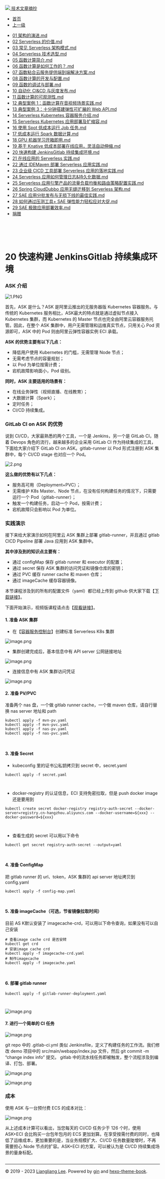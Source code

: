 <!DOCTYPE html>

<html xmlns="http://www.w3.org/1999/xhtml">
<head>
<head>
<meta content="text/html; charset=utf-8" http-equiv="Content-Type"/>
<meta content="width=device-width, initial-scale=1, maximum-scale=1.0, user-scalable=no" name="viewport"/>
<meta content="zh-cn" http-equiv="content-language"/>
<meta content="20 快速构建 JenkinsGitlab 持续集成环境" name="description"/>
<link href="/static/favicon.png" rel="icon"/>
<title>20 快速构建 JenkinsGitlab 持续集成环境 </title>
<link href="/static/index.css" rel="stylesheet"/>
<link href="/static/highlight.min.css" rel="stylesheet"/>
<script src="/static/highlight.min.js"></script>
<meta content="Hexo 4.2.0" name="generator"/>

</head>
<body>
<div class="book-container">
<div class="book-sidebar">
<div class="book-brand">
<a href="/">
<img src="/static/favicon.png"/>
<span>技术文章摘抄</span>
</a>
</div>
<div class="book-menu uncollapsible">
<ul class="uncollapsible">
<li><a class="current-tab" href="/">首页</a></li>
<li><a href="../">上一级</a></li>
</ul>
<ul class="uncollapsible">
<li>
<a class="menu-item" href="/%e4%b8%93%e6%a0%8f/Serverless%20%e6%8a%80%e6%9c%af%e5%85%ac%e5%bc%80%e8%af%be%ef%bc%88%e5%ae%8c%ef%bc%89/01%20%e6%9e%b6%e6%9e%84%e7%9a%84%e6%bc%94%e8%bf%9b.md" id="01 架构的演进.md">01 架构的演进.md</a>
</li>
<li>
<a class="menu-item" href="/%e4%b8%93%e6%a0%8f/Serverless%20%e6%8a%80%e6%9c%af%e5%85%ac%e5%bc%80%e8%af%be%ef%bc%88%e5%ae%8c%ef%bc%89/02%20Serverless%20%e7%9a%84%e4%bb%b7%e5%80%bc.md" id="02 Serverless 的价值.md">02 Serverless 的价值.md</a>
</li>
<li>
<a class="menu-item" href="/%e4%b8%93%e6%a0%8f/Serverless%20%e6%8a%80%e6%9c%af%e5%85%ac%e5%bc%80%e8%af%be%ef%bc%88%e5%ae%8c%ef%bc%89/03%20%e5%b8%b8%e8%a7%81%20Serverless%20%e6%9e%b6%e6%9e%84%e6%a8%a1%e5%bc%8f.md" id="03 常见 Serverless 架构模式.md">03 常见 Serverless 架构模式.md</a>
</li>
<li>
<a class="menu-item" href="/%e4%b8%93%e6%a0%8f/Serverless%20%e6%8a%80%e6%9c%af%e5%85%ac%e5%bc%80%e8%af%be%ef%bc%88%e5%ae%8c%ef%bc%89/04%20Serverless%20%e6%8a%80%e6%9c%af%e9%80%89%e5%9e%8b.md" id="04 Serverless 技术选型.md">04 Serverless 技术选型.md</a>
</li>
<li>
<a class="menu-item" href="/%e4%b8%93%e6%a0%8f/Serverless%20%e6%8a%80%e6%9c%af%e5%85%ac%e5%bc%80%e8%af%be%ef%bc%88%e5%ae%8c%ef%bc%89/05%20%e5%87%bd%e6%95%b0%e8%ae%a1%e7%ae%97%e7%ae%80%e4%bb%8b.md" id="05 函数计算简介.md">05 函数计算简介.md</a>
</li>
<li>
<a class="menu-item" href="/%e4%b8%93%e6%a0%8f/Serverless%20%e6%8a%80%e6%9c%af%e5%85%ac%e5%bc%80%e8%af%be%ef%bc%88%e5%ae%8c%ef%bc%89/06%20%e5%87%bd%e6%95%b0%e8%ae%a1%e7%ae%97%e6%98%af%e5%a6%82%e4%bd%95%e5%b7%a5%e4%bd%9c%e7%9a%84%ef%bc%9f.md" id="06 函数计算是如何工作的？.md">06 函数计算是如何工作的？.md</a>
</li>
<li>
<a class="menu-item" href="/%e4%b8%93%e6%a0%8f/Serverless%20%e6%8a%80%e6%9c%af%e5%85%ac%e5%bc%80%e8%af%be%ef%bc%88%e5%ae%8c%ef%bc%89/07%20%e5%87%bd%e6%95%b0%e7%b2%98%e5%90%88%e4%ba%91%e6%9c%8d%e5%8a%a1%e6%8f%90%e4%be%9b%e7%ab%af%e5%88%b0%e7%ab%af%e8%a7%a3%e5%86%b3%e6%96%b9%e6%a1%88.md" id="07 函数粘合云服务提供端到端解决方案.md">07 函数粘合云服务提供端到端解决方案.md</a>
</li>
<li>
<a class="menu-item" href="/%e4%b8%93%e6%a0%8f/Serverless%20%e6%8a%80%e6%9c%af%e5%85%ac%e5%bc%80%e8%af%be%ef%bc%88%e5%ae%8c%ef%bc%89/08%20%e5%87%bd%e6%95%b0%e8%ae%a1%e7%ae%97%e7%9a%84%e5%bc%80%e5%8f%91%e4%b8%8e%e9%85%8d%e7%bd%ae.md" id="08 函数计算的开发与配置.md">08 函数计算的开发与配置.md</a>
</li>
<li>
<a class="menu-item" href="/%e4%b8%93%e6%a0%8f/Serverless%20%e6%8a%80%e6%9c%af%e5%85%ac%e5%bc%80%e8%af%be%ef%bc%88%e5%ae%8c%ef%bc%89/09%20%e5%87%bd%e6%95%b0%e7%9a%84%e8%b0%83%e8%af%95%e4%b8%8e%e9%83%a8%e7%bd%b2.md" id="09 函数的调试与部署.md">09 函数的调试与部署.md</a>
</li>
<li>
<a class="menu-item" href="/%e4%b8%93%e6%a0%8f/Serverless%20%e6%8a%80%e6%9c%af%e5%85%ac%e5%bc%80%e8%af%be%ef%bc%88%e5%ae%8c%ef%bc%89/10%20%e8%87%aa%e5%8a%a8%e5%8c%96%20CI&amp;CD%20%e4%b8%8e%e7%81%b0%e5%ba%a6%e5%8f%91%e5%b8%83.md" id="10 自动化 CI&amp;CD 与灰度发布.md">10 自动化 CI&amp;CD 与灰度发布.md</a>
</li>
<li>
<a class="menu-item" href="/%e4%b8%93%e6%a0%8f/Serverless%20%e6%8a%80%e6%9c%af%e5%85%ac%e5%bc%80%e8%af%be%ef%bc%88%e5%ae%8c%ef%bc%89/11%20%e5%87%bd%e6%95%b0%e8%ae%a1%e7%ae%97%e7%9a%84%e5%8f%af%e8%a7%82%e6%b5%8b%e6%80%a7.md" id="11 函数计算的可观测性.md">11 函数计算的可观测性.md</a>
</li>
<li>
<a class="menu-item" href="/%e4%b8%93%e6%a0%8f/Serverless%20%e6%8a%80%e6%9c%af%e5%85%ac%e5%bc%80%e8%af%be%ef%bc%88%e5%ae%8c%ef%bc%89/12%20%e5%85%b8%e5%9e%8b%e6%a1%88%e4%be%8b%201%ef%bc%9a%e5%87%bd%e6%95%b0%e8%ae%a1%e7%ae%97%e5%9c%a8%e9%9f%b3%e8%a7%86%e9%a2%91%e5%9c%ba%e6%99%af%e5%ae%9e%e8%b7%b5.md" id="12 典型案例 1：函数计算在音视频场景实践.md">12 典型案例 1：函数计算在音视频场景实践.md</a>
</li>
<li>
<a class="menu-item" href="/%e4%b8%93%e6%a0%8f/Serverless%20%e6%8a%80%e6%9c%af%e5%85%ac%e5%bc%80%e8%af%be%ef%bc%88%e5%ae%8c%ef%bc%89/13%20%e5%85%b8%e5%9e%8b%e6%a1%88%e4%be%8b%203%ef%bc%9a%e5%8d%81%e5%88%86%e9%92%9f%e6%90%ad%e5%bb%ba%e5%bc%b9%e6%80%a7%e5%8f%af%e6%89%a9%e5%b1%95%e7%9a%84%20Web%20API.md" id="13 典型案例 3：十分钟搭建弹性可扩展的 Web API.md">13 典型案例 3：十分钟搭建弹性可扩展的 Web API.md</a>
</li>
<li>
<a class="menu-item" href="/%e4%b8%93%e6%a0%8f/Serverless%20%e6%8a%80%e6%9c%af%e5%85%ac%e5%bc%80%e8%af%be%ef%bc%88%e5%ae%8c%ef%bc%89/14%20Serverless%20Kubernetes%20%e5%ae%b9%e5%99%a8%e6%9c%8d%e5%8a%a1%e4%bb%8b%e7%bb%8d.md" id="14 Serverless Kubernetes 容器服务介绍.md">14 Serverless Kubernetes 容器服务介绍.md</a>
</li>
<li>
<a class="menu-item" href="/%e4%b8%93%e6%a0%8f/Serverless%20%e6%8a%80%e6%9c%af%e5%85%ac%e5%bc%80%e8%af%be%ef%bc%88%e5%ae%8c%ef%bc%89/15%20Serverless%20Kubernetes%20%e5%ba%94%e7%94%a8%e9%83%a8%e7%bd%b2%e5%8f%8a%e6%89%a9%e7%bc%a9%e5%ae%b9.md" id="15 Serverless Kubernetes 应用部署及扩缩容.md">15 Serverless Kubernetes 应用部署及扩缩容.md</a>
</li>
<li>
<a class="menu-item" href="/%e4%b8%93%e6%a0%8f/Serverless%20%e6%8a%80%e6%9c%af%e5%85%ac%e5%bc%80%e8%af%be%ef%bc%88%e5%ae%8c%ef%bc%89/16%20%e4%bd%bf%e7%94%a8%20Spot%20%e4%bd%8e%e6%88%90%e6%9c%ac%e8%bf%90%e8%a1%8c%20Job%20%e4%bb%bb%e5%8a%a1.md" id="16 使用 Spot 低成本运行 Job 任务.md">16 使用 Spot 低成本运行 Job 任务.md</a>
</li>
<li>
<a class="menu-item" href="/%e4%b8%93%e6%a0%8f/Serverless%20%e6%8a%80%e6%9c%af%e5%85%ac%e5%bc%80%e8%af%be%ef%bc%88%e5%ae%8c%ef%bc%89/17%20%e4%bd%8e%e6%88%90%e6%9c%ac%e8%bf%90%e8%a1%8c%20Spark%20%e6%95%b0%e6%8d%ae%e8%ae%a1%e7%ae%97.md" id="17 低成本运行 Spark 数据计算.md">17 低成本运行 Spark 数据计算.md</a>
</li>
<li>
<a class="menu-item" href="/%e4%b8%93%e6%a0%8f/Serverless%20%e6%8a%80%e6%9c%af%e5%85%ac%e5%bc%80%e8%af%be%ef%bc%88%e5%ae%8c%ef%bc%89/18%20GPU%20%e6%9c%ba%e5%99%a8%e5%ad%a6%e4%b9%a0%e5%bc%80%e7%ae%b1%e5%8d%b3%e7%94%a8.md" id="18 GPU 机器学习开箱即用.md">18 GPU 机器学习开箱即用.md</a>
</li>
<li>
<a class="menu-item" href="/%e4%b8%93%e6%a0%8f/Serverless%20%e6%8a%80%e6%9c%af%e5%85%ac%e5%bc%80%e8%af%be%ef%bc%88%e5%ae%8c%ef%bc%89/19%20%e5%9f%ba%e4%ba%8e%20Knative%20%e4%bd%8e%e6%88%90%e6%9c%ac%e9%83%a8%e7%bd%b2%e5%9c%a8%e7%ba%bf%e5%ba%94%e7%94%a8%ef%bc%8c%e7%81%b5%e6%b4%bb%e8%87%aa%e5%8a%a8%e4%bc%b8%e7%bc%a9.md" id="19 基于 Knative 低成本部署在线应用，灵活自动伸缩.md">19 基于 Knative 低成本部署在线应用，灵活自动伸缩.md</a>
</li>
<li>
<a class="menu-item" href="/%e4%b8%93%e6%a0%8f/Serverless%20%e6%8a%80%e6%9c%af%e5%85%ac%e5%bc%80%e8%af%be%ef%bc%88%e5%ae%8c%ef%bc%89/20%20%e5%bf%ab%e9%80%9f%e6%9e%84%e5%bb%ba%20JenkinsGitlab%20%e6%8c%81%e7%bb%ad%e9%9b%86%e6%88%90%e7%8e%af%e5%a2%83.md" id="20 快速构建 JenkinsGitlab 持续集成环境.md">20 快速构建 JenkinsGitlab 持续集成环境.md</a>
</li>
<li>
<a class="menu-item" href="/%e4%b8%93%e6%a0%8f/Serverless%20%e6%8a%80%e6%9c%af%e5%85%ac%e5%bc%80%e8%af%be%ef%bc%88%e5%ae%8c%ef%bc%89/21%20%e5%9c%a8%e7%ba%bf%e5%ba%94%e7%94%a8%e7%9a%84%20Serverless%20%e5%ae%9e%e8%b7%b5.md" id="21 在线应用的 Serverless 实践.md">21 在线应用的 Serverless 实践.md</a>
</li>
<li>
<a class="menu-item" href="/%e4%b8%93%e6%a0%8f/Serverless%20%e6%8a%80%e6%9c%af%e5%85%ac%e5%bc%80%e8%af%be%ef%bc%88%e5%ae%8c%ef%bc%89/22%20%e9%80%9a%e8%bf%87%20IDEMaven%20%e9%83%a8%e7%bd%b2%20Serverless%20%e5%ba%94%e7%94%a8%e5%ae%9e%e8%b7%b5.md" id="22 通过 IDEMaven 部署 Serverless 应用实践.md">22 通过 IDEMaven 部署 Serverless 应用实践.md</a>
</li>
<li>
<a class="menu-item" href="/%e4%b8%93%e6%a0%8f/Serverless%20%e6%8a%80%e6%9c%af%e5%85%ac%e5%bc%80%e8%af%be%ef%bc%88%e5%ae%8c%ef%bc%89/23%20%e4%bc%81%e4%b8%9a%e7%ba%a7%20CICD%20%e5%b7%a5%e5%85%b7%e9%83%a8%e7%bd%b2%20Serverless%20%e5%ba%94%e7%94%a8%e7%9a%84%e8%90%bd%e5%9c%b0%e5%ae%9e%e8%b7%b5.md" id="23 企业级 CICD 工具部署 Serverless 应用的落地实践.md">23 企业级 CICD 工具部署 Serverless 应用的落地实践.md</a>
</li>
<li>
<a class="menu-item" href="/%e4%b8%93%e6%a0%8f/Serverless%20%e6%8a%80%e6%9c%af%e5%85%ac%e5%bc%80%e8%af%be%ef%bc%88%e5%ae%8c%ef%bc%89/24%20Serverless%20%e5%ba%94%e7%94%a8%e5%a6%82%e4%bd%95%e7%ae%a1%e7%90%86%e6%97%a5%e5%bf%97&amp;%e6%8c%81%e4%b9%85%e5%8c%96%e6%95%b0%e6%8d%ae.md" id="24 Serverless 应用如何管理日志&amp;持久化数据.md">24 Serverless 应用如何管理日志&amp;持久化数据.md</a>
</li>
<li>
<a class="menu-item" href="/%e4%b8%93%e6%a0%8f/Serverless%20%e6%8a%80%e6%9c%af%e5%85%ac%e5%bc%80%e8%af%be%ef%bc%88%e5%ae%8c%ef%bc%89/25%20Serverless%20%e5%ba%94%e7%94%a8%e5%bc%95%e6%93%8e%e4%ba%a7%e5%93%81%e7%9a%84%e6%b5%81%e9%87%8f%e8%b4%9f%e8%bd%bd%e5%9d%87%e8%a1%a1%e5%92%8c%e8%b7%af%e7%94%b1%e7%ad%96%e7%95%a5%e9%85%8d%e7%bd%ae%e5%ae%9e%e8%b7%b5.md" id="25 Serverless 应用引擎产品的流量负载均衡和路由策略配置实践.md">25 Serverless 应用引擎产品的流量负载均衡和路由策略配置实践.md</a>
</li>
<li>
<a class="menu-item" href="/%e4%b8%93%e6%a0%8f/Serverless%20%e6%8a%80%e6%9c%af%e5%85%ac%e5%bc%80%e8%af%be%ef%bc%88%e5%ae%8c%ef%bc%89/26%20Spring%20CloudDubbo%20%e5%ba%94%e7%94%a8%e6%97%a0%e7%bc%9d%e8%bf%81%e7%a7%bb%e5%88%b0%20Serverless%20%e6%9e%b6%e6%9e%84.md" id="26 Spring CloudDubbo 应用无缝迁移到 Serverless 架构.md">26 Spring CloudDubbo 应用无缝迁移到 Serverless 架构.md</a>
</li>
<li>
<a class="menu-item" href="/%e4%b8%93%e6%a0%8f/Serverless%20%e6%8a%80%e6%9c%af%e5%85%ac%e5%bc%80%e8%af%be%ef%bc%88%e5%ae%8c%ef%bc%89/27%20SAE%20%e5%ba%94%e7%94%a8%e5%88%86%e6%89%b9%e5%8f%91%e5%b8%83%e4%b8%8e%e6%97%a0%e6%8d%9f%e4%b8%8b%e7%ba%bf%e7%9a%84%e6%9c%80%e4%bd%b3%e5%ae%9e%e8%b7%b5.md" id="27 SAE 应用分批发布与无损下线的最佳实践.md">27 SAE 应用分批发布与无损下线的最佳实践.md</a>
</li>
<li>
<a class="menu-item" href="/%e4%b8%93%e6%a0%8f/Serverless%20%e6%8a%80%e6%9c%af%e5%85%ac%e5%bc%80%e8%af%be%ef%bc%88%e5%ae%8c%ef%bc%89/28%20%e5%a6%82%e4%bd%95%e9%80%9a%e8%bf%87%e5%8e%8b%e6%b5%8b%e5%b7%a5%e5%85%b7+%20SAE%20%e5%bc%b9%e6%80%a7%e8%83%bd%e5%8a%9b%e8%bd%bb%e6%9d%be%e5%ba%94%e5%af%b9%e5%a4%a7%e4%bf%83.md" id="28 如何通过压测工具+ SAE 弹性能力轻松应对大促.md">28 如何通过压测工具+ SAE 弹性能力轻松应对大促.md</a>
</li>
<li>
<a class="menu-item" href="/%e4%b8%93%e6%a0%8f/Serverless%20%e6%8a%80%e6%9c%af%e5%85%ac%e5%bc%80%e8%af%be%ef%bc%88%e5%ae%8c%ef%bc%89/29%20SAE%20%e6%9e%81%e8%87%b4%e5%ba%94%e7%94%a8%e9%83%a8%e7%bd%b2%e6%95%88%e7%8e%87.md" id="29 SAE 极致应用部署效率.md">29 SAE 极致应用部署效率.md</a>
</li>
<li><a href="/assets/捐赠.md">捐赠</a></li>
</ul>
</div>
</div>
<div class="sidebar-toggle" onclick="sidebar_toggle()" onmouseleave="remove_inner()" onmouseover="add_inner()">
<div class="sidebar-toggle-inner"></div>
</div>
<div class="off-canvas-content">
<div class="columns">
<div class="column col-12 col-lg-12">
<div class="book-navbar">
<header class="navbar">
<section class="navbar-section">
<a onclick="open_sidebar()">
<i class="icon icon-menu"></i>
</a>
</section>
</header>
</div>
<div class="book-content" style="max-width: 960px; margin: 0 auto;
    overflow-x: auto;
    overflow-y: hidden;">
<div class="book-post">

<p align="center" id="tip"></p>
<h1 class="title" data-id="20 快速构建 JenkinsGitlab 持续集成环境" id="title">20 快速构建 JenkinsGitlab 持续集成环境</h1>
<div><h3 id="ask-介绍">ASK 介绍</h3>
<p><img alt="1.PNG" src="assets/2020-10-26-040914.png"/></p>
<p>首先，ASK 是什么？ASK 是阿里云推出的无服务器版 Kubernetes 容器服务。与传统的 Kubernetes 服务相比，ASK最大的特点就是通过虚拟节点接入 Kubernetes 集群，而 Kubernetes 的 Master 节点也完全由阿里云容器服务托管。因此，在整个 ASK 集群中，用户无需管理和运维真实节点，只用关心 Pod 资源即可，ASK 中的 Pod 则由阿里云弹性容器实例 ECI 承载。</p>
<p><strong>ASK 的优势主要有以下几点：</strong></p>
<ul>
<li>降低用户使用 Kubernetes 的门槛，无需管理 Node 节点；</li>
<li>无需考虑节点的容量规划；</li>
<li>以 Pod 为单位按需计费；</li>
<li>宕机故障影响面小，Pod 级别。</li>
</ul>
<p><strong>同时，ASK 主要适用的场景有：</strong></p>
<ul>
<li>在线业务弹性（视频直播、在线教育）；</li>
<li>大数据计算（Spark）；</li>
<li>定时任务；</li>
<li>CI/CD 持续集成。</li>
</ul>
<h3 id="gitlab-ci-on-ask-的优势">GitLab CI on ASK 的优势</h3>
<p>说到 CI/CD，大家最熟悉的两个工具，一个是 Jenkins，另一个是 GitLab CI，随着 Devops 角色的流行，越来越多的企业采用 GitLab CI 作为持续集成的工具，下面给大家介绍下 GitLab CI on ASK。gitlab-runner 以 Pod 形式注册到 ASK 集群中，每个 CI/CD stage 也对应一个 Pod。</p>
<p><img alt="2.png" src="assets/2020-10-26-040920.png"/></p>
<p><strong>这么做的优势有以下几点：</strong></p>
<ul>
<li>服务高可用（Deployment+PVC）；</li>
<li>无需维护 K8s Master、Node 节点，在没有任何构建任务的情况下，只需要运行一个 Pod（gitlab-runner）；</li>
<li>触发一个构建任务，启动一个 Pod，按需计费；</li>
<li>宕机故障只会影响以 Pod 为单位。</li>
</ul>
<h3 id="实践演示">实践演示</h3>
<p>接下来给大家演示如何在阿里云 ASK 集群上部署 gitlab-runner，并且通过 gitlab CICD Pipeline 部署 Java 应用到 ASK 集群中。</p>
<p><strong>其中涉及到的知识点主要有：</strong></p>
<ul>
<li>通过 configMap 保存 gitlab runner 和 executor 的配置；</li>
<li>通过 secret 保存 ASK 集群的访问凭证和镜像仓库的密钥；</li>
<li>通过 PVC 缓存 runner cache 和 maven 仓库；</li>
<li>通过 imageCache 缓存容器镜像。</li>
</ul>
<p>本节课程涉及到的所有的配置文件（yaml）都已经上传到 github 供大家下载【<a href="https://github.com/aliyuneci/BestPractice-Serverless-Kubernetes/tree/master/eci-gitlab-runner" target="_blank">下载链接</a>】。</p>
<p>下面开始演示，视频版课程请点击【<a href="https://developer.aliyun.com/lesson_2025_19016" target="_blank">观看链接</a>】。</p>
<h4 id="1-准备-ask-集群">1. 准备 ASK 集群</h4>
<ul>
<li>在【<a href="https://cs.console.aliyun.com/?spm=5176.eciconsole.0.0.68254a9cNv12zh#/k8s/cluster/createV2/serverless" target="_blank">容器服务控制台</a>】创建标准 Serverless K8s 集群</li>
</ul>
<p><img alt="image.png" src="assets/2020-10-26-040922.png"/></p>
<ul>
<li>集群创建完成后，基本信息中有 API server 公网链接地址</li>
</ul>
<p><img alt="image.png" src="assets/2020-10-26-040923.png"/></p>
<ul>
<li>连接信息中有 ASK 集群访问凭证</li>
</ul>
<p><img alt="image.png" src="assets/2020-10-26-040925.png"/></p>
<h4 id="2-准备-pv-pvc">2. 准备 PV/PVC</h4>
<p>准备两个 nas 盘，一个做 gitlab runner cache，一个做 maven 仓库，请自行替换 nas server 地址和 path</p>
<pre><code class="language-shell">kubectl apply -f mvn-pv.yaml
kubectl apply -f mvn-pvc.yaml
kubectl apply -f nas-pv.yaml
kubectl apply -f nas-pvc.yaml

</code></pre>
<h4 id="3-准备-secret">3. 准备 Secret</h4>
<ul>
<li>kubeconfig 里的证书公私钥拷贝到 secret 中，secret.yaml</li>
</ul>
<pre><code class="language-shell">kubectl apply -f secret.yaml

</code></pre>
<ul>
<li>docker-registry 的认证信息，ECI 支持免密拉取，但是 push docker image 还是要用到</li>
</ul>
<pre><code class="language-shell">kubectl create secret docker-registry registry-auth-secret --docker-server=registry.cn-hangzhou.aliyuncs.com --docker-username=${xxx} --docker-password=${xxx}

</code></pre>
<ul>
<li>查看生成的 secret 可以用以下命令</li>
</ul>
<pre><code class="language-shell">kubectl get secret registry-auth-secret --output=yaml

</code></pre>
<h4 id="4-准备-configmap">4. 准备 ConfigMap</h4>
<p>把 gitlab runner 的 url、token，ASK 集群的 api server 地址拷贝到 config.yaml</p>
<pre><code class="language-shell">kubectl apply -f config-map.yaml

</code></pre>
<h4 id="5-准备-imagecache-可选-节省镜像拉取时间">5. 准备 imageCache（可选，节省镜像拉取时间）</h4>
<p>目前 AS K默认安装了 imagecache-crd，可以用以下命令查询，如果没有可以自己安装</p>
<pre><code class="language-shell"># 查看image cache crd 是否安转
kubectl get crd
# 安装image cache crd
kubectl apply -f imagecache-crd.yaml
# 制作imagecache
kubectl apply -f imagecache.yaml

</code></pre>
<h4 id="6-部署-gitlab-runner">6. 部署 gitlab runner</h4>
<pre><code class="language-shell">kubectl apply -f gitlab-runner-deployment.yaml

</code></pre>
<p><img alt="image.png" src="assets/2020-10-26-040927.png"/></p>
<h4 id="7-进行一个简单的-ci-任务">7. 进行一个简单的 CI 任务</h4>
<p><img alt="image.png" src="assets/2020-10-26-040929.png"/></p>
<p>git repo 中的 .gitlab-ci.yml 类似 Jenkinsfile，定义了构建任务的工作流。我们修改 demo 项目中的 src/main/webapp/index.jsp 文件，然后 git commit -m “change index info” 提交。 gitlab 中的流水线任务即被触发，整个流程涉及到编译、打包、部署。</p>
<p><img alt="image.png" src="assets/2020-10-26-040930.png"/></p>
<p><img alt="image.png" src="assets/2020-10-26-040931.png"/></p>
<h3 id="成本">成本</h3>
<p>使用 ASK 与一台预付费 ECS 的成本对比：</p>
<p><img alt="image.png" src="assets/2020-10-26-040932.png"/></p>
<p>从上述成本计算可以看出，当您每天的 CI/CD 任务少于 126 个时，使用 ASK+ECI 会比购买一台包年包月的 ECS 更加划算。在享受按需付费的同时，也降低了运维成本，更加重要的是，当业务规模扩大、CI/CD 任务数量陡增时，不再需要担心 Node 节点的扩容。ASK+ECI 的方案，可以被认为是 CI/CD 持续集成场景的量身标配。</p>
</div>
</div>
<div>
<div id="prePage" style="float: left">
</div>
<div id="nextPage" style="float: right">
</div>
</div>
</div>
</div>
</div>
<div class="copyright">
<hr/>
<p>© 2019 - 2023 <a href="/cdn-cgi/l/email-protection#19757575202d2828292e597e74787075377a7674" target="_blank">Liangliang Lee</a>.
                    Powered by <a href="https://github.com/gin-gonic/gin" target="_blank">gin</a> and <a href="https://github.com/kaiiiz/hexo-theme-book" target="_blank">hexo-theme-book</a>.</p>
</div>
</div>
<a class="off-canvas-overlay" onclick="hide_canvas()"></a>
</div>
<script>(function(){function c(){var b=a.contentDocument||a.contentWindow.document;if(b){var d=b.createElement('script');d.innerHTML="window.__CF$cv$params={r:'8f0bab9d6cd35e06',t:'MTczMzk4NTA3NC4wMDAwMDA='};var a=document.createElement('script');a.nonce='';a.src='/cdn-cgi/challenge-platform/scripts/jsd/main.js';document.getElementsByTagName('head')[0].appendChild(a);";b.getElementsByTagName('head')[0].appendChild(d)}}if(document.body){var a=document.createElement('iframe');a.height=1;a.width=1;a.style.position='absolute';a.style.top=0;a.style.left=0;a.style.border='none';a.style.visibility='hidden';document.body.appendChild(a);if('loading'!==document.readyState)c();else if(window.addEventListener)document.addEventListener('DOMContentLoaded',c);else{var e=document.onreadystatechange||function(){};document.onreadystatechange=function(b){e(b);'loading'!==document.readyState&&(document.onreadystatechange=e,c())}}}})();</script></body>

<script src="/static/index.js"></script>
</head></html>